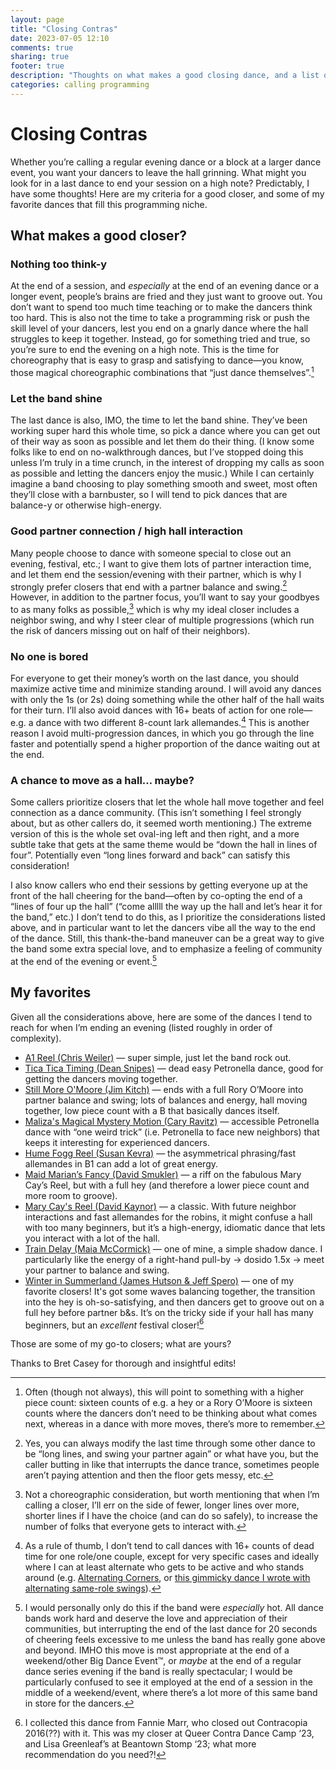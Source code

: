 ```yaml
---
layout: page
title: "Closing Contras"
date: 2023-07-05 12:10
comments: true
sharing: true
footer: true
description: "Thoughts on what makes a good closing dance, and a list of my faves."
categories: calling programming
---
```


# Closing Contras
Whether you’re calling a regular evening dance or a block at a larger dance event, you want your dancers to leave the hall grinning. What might you look for in a last dance to end your session on a high note? Predictably, I have some thoughts! Here are my criteria for a good closer, and some of my favorite dances that fill this programming niche.

## What makes a good closer?
### Nothing too think-y
At the end of a session, and _especially_ at the end of an evening dance or a longer event, people’s brains are fried and they just want to groove out. You don’t want to spend too much time teaching or to make the dancers think too hard. This is also not the time to take a programming risk or push the skill level of your dancers, lest you end on a gnarly dance where the hall struggles to keep it together. Instead, go for something tried and true, so you’re sure to end the evening on a high note.<!--more--> This is the time for choreography that is easy to grasp and satisfying to dance—you know, those magical choreographic combinations that “just dance themselves”.[^1]

### Let the band shine
The last dance is also, IMO, the time to let the band shine. They’ve been working super hard this whole time, so pick a dance where you can get out of their way as soon as possible and let them do their thing. (I know some folks like to end on no-walkthrough dances, but I’ve stopped doing this unless I’m truly in a time crunch, in the interest of dropping my calls as soon as possible and letting the dancers enjoy the music.) While I can certainly imagine a band choosing to play something smooth and sweet, most often they’ll close with a barnbuster, so I will tend to pick dances that are balance-y or otherwise high-energy.

### Good partner connection / high hall interaction
Many people choose to dance with someone special to close out an evening, festival, etc.; I want to give them lots of partner interaction time, and let them end the session/evening with their partner, which is why I strongly prefer closers that end with a partner balance and swing.[^2] However, in addition to the partner focus, you’ll want to say your goodbyes to as many folks as possible,[^3] which is why my ideal closer includes a neighbor swing, and why I steer clear of multiple progressions (which run the risk of dancers missing out on half of their neighbors).

### No one is bored
For everyone to get their money’s worth on the last dance, you should maximize active time and minimize standing around. I will avoid any dances with only the 1s (or 2s) doing something while the other half of the hall waits for their turn. I’ll also avoid dances with 16+ beats of action for one role—e.g. a dance with two different 8-count lark allemandes.[^4] This is another reason I avoid multi-progression dances, in which you go through the line faster and potentially spend a higher proportion of the dance waiting out at the end.
### A chance to move as a hall… maybe?
Some callers prioritize closers that let the whole hall move together and feel connection as a dance community. (This isn’t something I feel strongly about, but as other callers do, it seemed worth mentioning.) The extreme version of this is the whole set oval-ing left and then right, and a more subtle take that gets at the same theme would be “down the hall in lines of four”. Potentially even “long lines forward and back” can satisfy this consideration! 

I also know callers who end their sessions by getting everyone up at the front of the hall cheering for the band—often by co-opting the end of a “lines of four up the hall” (“come alllll the way up the hall and let’s hear it for the band,” etc.) I don’t tend to do this, as I prioritize the considerations listed above, and in particular want to let the dancers vibe all the way to the end of the dance. Still, this thank-the-band maneuver can be a great way to give the band some extra special love, and to emphasize a feeling of community at the end of the evening or event.[^5]
## My favorites
Given all the considerations above, here are some of the dances I tend to reach for when I’m ending an evening (listed roughly in order of complexity).

- [A1 Reel (Chris Weiler)](http://caller.chrisweiler.ws/dances.htm#a1reel) — super simple, just let the band rock out.
- [Tica Tica Timing (Dean Snipes)](https://www.ibiblio.org/contradance/thecallersbox/dance.php?id=11680) — dead easy Petronella dance, good for getting the dancers moving together.
- [Still More O'Moore (Jim Kitch)](https://contradb.com/dances/1501) — ends with a full Rory O’Moore into partner balance and swing; lots of balances and energy, hall moving together, low piece count with a B that basically dances itself.
- [Maliza's Magical Mystery Motion (Cary Ravitz)](https://www.dance.ravitz.us/#mmm) — accessible Petronella dance with “one weird trick” (i.e. Petronella to face new neighbors) that keeps it interesting for experienced dancers.
- [Hume Fogg Reel (Susan Kevra)](https://www.ibiblio.org/contradance/thecallersbox/dance.php?id=14501) — the asymmetrical phrasing/fast allemandes in B1 can add a lot of great energy.
- [Maid Marian’s Fancy (David Smukler)](https://davidsmukler.syracusecountrydancers.org/contras-etc-tried-and-true/#marian) — a riff on the fabulous Mary Cay’s Reel, but with a full hey (and therefore a lower piece count and more room to groove).
- [Mary Cay's Reel (David Kaynor)](https://www.ibiblio.org/contradance/thecallersbox/dance.php?id=10579) — a classic. With future neighbor interactions and fast allemandes for the robins, it might confuse a hall with too many beginners, but it’s a high-energy, idiomatic dance that lets you interact with a lot of the hall.
- [Train Delay (Maia McCormick)](https://contra.maiamccormick.com/dances.html#traindelay) — one of mine, a simple shadow dance. I particularly like the energy of a right-hand pull-by → dosido 1.5x → meet your partner to balance and swing.
- [Winter in Summerland (James Hutson & Jeff Spero)](https://www.ibiblio.org/contradance/thecallersbox/dance.php?id=10882) — one of my favorite closers! It's got some waves balancing together, the transition into the hey is oh-so-satisfying, and then dancers get to groove out on a full hey before partner b&s. It’s on the tricky side if your hall has many beginners, but an _excellent_ festival closer![^6]

Those are some of my go-to closers; what are yours?

<div class="credit">Thanks to Bret Casey for thorough and insightful edits!</div>

[^1]:  Often (though not always), this will point to something with a higher piece count: sixteen counts of e.g. a hey or a Rory O’Moore is sixteen counts where the dancers don’t need to be thinking about what comes next, whereas in a dance with more moves, there’s more to remember.

[^2]: Yes, you can always modify the last time through some other dance to be “long lines, and swing your partner again” or what have you, but the caller butting in like that interrupts the dance trance, sometimes people aren’t paying attention and then the floor gets messy, etc.

[^3]: Not a choreographic consideration, but worth mentioning that when I’m calling a closer, I’ll err on the side of fewer, longer lines over more, shorter lines if I have the choice (and can do so safely), to increase the number of folks that everyone gets to interact with.

[^4]: As a rule of thumb, I don’t tend to call dances with 16+ counts of dead time for one role/one couple, except for very specific cases and ideally where I can at least alternate who gets to be active and who stands around (e.g. [Alternating Corners](https://www.ibiblio.org/contradance/thecallersbox/dance.php?id=10261), or [this gimmicky dance I wrote with alternating same-role swings](/dances.html#polywannacorner)).

[^5]: I would personally only do this if the band were _especially_ hot. All dance bands work hard and deserve the love and appreciation of their communities, but interrupting the end of the last dance for 20 seconds of cheering feels excessive to me unless the band has really gone above and beyond. IMHO this move is most appropriate at the end of a weekend/other Big Dance Event™, or _maybe_ at the end of a regular dance series evening if the band is really spectacular; I would be particularly confused to see it employed at the end of a session in the middle of a weekend/event, where there’s a lot more of this same band in store for the dancers.

[^6]: I collected this dance from Fannie Marr, who closed out Contracopia 2016(??) with it. This was my closer at Queer Contra Dance Camp ‘23, and Lisa Greenleaf’s at Beantown Stomp ‘23; what more recommendation do you need?!
